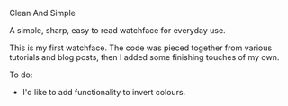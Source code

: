 Clean And Simple

A simple, sharp, easy to read watchface for everyday use.



This is my first watchface. The code was pieced together from various tutorials and blog posts, then I added some finishing touches of my own.

To do:
- I'd like to add functionality to invert colours.
